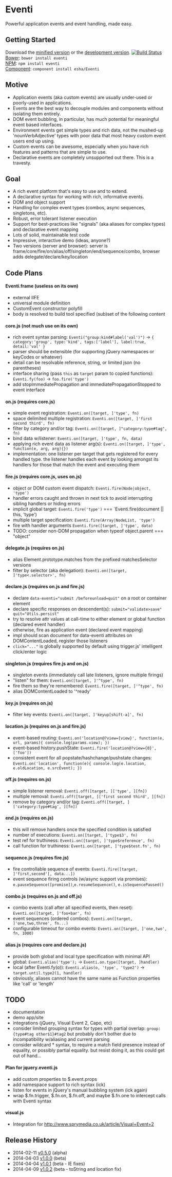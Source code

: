 # Eventi

Powerful application events and event handling, made easy.

## Getting Started
Download the [minified version][min] or the [development version][max]. [![Build Status](https://travis-ci.org/esha/Eventi.png?branch=master)](https://travis-ci.org/esha/Eventi)  
[Bower][bower]: `bower install eventi`  
[NPM][npm]: `npm install eventi`   
[Component][component]: `component install esha/Eventi`  

[min]: https://raw.github.com/esha/Eventi/master/dist/Eventi.min.js
[max]: https://raw.github.com/esha/Eventi/master/dist/Eventi.js
[npm]: https://npmjs.org/package/eventi
[bower]: http://bower.io/
[component]: http://component.io/

## Motive

* Application events (aka custom events) are usually under-used or poorly-used in applications.
* Events are the best way to decouple modules and components without isolating them entirely.
* DOM event bubbling, in particular, has much potential for meaningful event based interfaces.
* Environment events get simple types and rich data, not the mushed-up 'nounVerbAdjective' types with poor data that most heavy custom event users end up using.
* Custom events can be awesome, especially when you have rich features and patterns that are simple to use.
* Declarative events are completely unsupported out there. This is a travesty.

## Goal
* A rich event platform that's easy to use and to extend.
* A declarative syntax for working with rich, informative events.
* DOM and object support
* Handling for complex event types (combos, async sequences, singletons, etc).
* Robust, error tolerant listener execution
* Support for best-practices like "signals" (aka aliases for complex types) and declarative event mapping
* Lots of solid, maintainable test code
* Impressive, interactive demo (ideas, anyone?)
* Two versions (server and browser): server is frame/core/fire/on/alias/off/singleton/end/sequence/combo, browser adds delegate/declare/key/location

## Code Plans

#### Eventi.frame (useless on its own)
* external IIFE
* universal module definition
* CustomEvent constructor polyfill
* body is resolved to build tool specified (sub)set of the following content

#### core.js (not much use on its own)
* rich event syntax parsing: `Eventi("group:kind#label('val')")` -> `{ category:'group', type:'kind', tags:['label'], label:true, detail:'val' }`
* parser should be extensible (for supporting jQuery namespaces or keyCodes or whatever)
* detail can be resolvable reference, string, or limited json (no parentheses)
* interface sharing (pass `this` as `target` param to copied functions): `Eventi.fy(foo)` -> `foo.fire('type')`
* add stopImmediatePropagation and immediatePropagationStopped to event interface

#### on.js (requires core.js)
* simple event registration: `Eventi.on([target, ]'type', fn)`
* space delimited multiple registration: `Eventi.on([target, ]'first second third', fn)`
* filter by category and/or tag: `Eventi.on([target, ]"category:type#tag", fn)`
* bind data w/listener: `Eventi.on([target, ]'type', fn, data)`
* applying rich event data as listener arg(s): `Eventi.on([target, ]'type', function(e, arg, arg){})`
* implementation: one listener per target that gets registered for every handled type. the listener handles each event by looking amongst its handlers for those that match the event and executing them

#### fire.js (requires core.js, uses on.js)
* object or DOM custom event dispatch: `Eventi.fire(Node|object, 'type')`
* handler errors caught and thrown in next tick to avoid interrupting sibling handlers or hiding errors
* implicit global target: `Eventi.fire('type')` === `Eventi.fire(document || this, 'type')
* multiple target specification: `Eventi.fire(Array|NodeList, 'type')`
* fire with handler arguments `Eventi.fire([target, ]'type', data)`
* TODO: consider non-DOM propagation when typeof object.parent === "object"


#### delegate.js (requires on.js)
* alias Element.prototype.matches from the prefixed matchesSelector versions
* filter by selector (aka delegation): `Eventi.on([target, ]'type<.selector>', fn)`

#### declare.js (requires on.js and fire.js)
* declare `data-eventi="submit /beforeunload=quit"` on a root or container element
* declare specific responses on descendent(s): `submit="validate>save" quit="Utils.persist"`
* try to resolve attr values at call-time to either element or global function (declared event handler)
* otherwise, fire as application event (declared event mapping)
* impl should scan document for data-eventi attributes on DOMContentLoaded, register those listeners
* `click="..."` is globally supported by default using trigger.js' intelligent click/enter logic

#### singleton.js (requires fire.js and on.js)
* singleton events (immediately call late listeners, ignore multiple firings)
* "listen" for them: `Eventi.on([target, ]'^type', fn)`
* fire them so they're remembered: `Eventi.fire([target, ]'^type', fn)`
* alias DOMContentLoaded to '^ready'

#### key.js (requires on.js)
* filter key events: `Eventi.on([target, ]'keyup[shift-a]', fn)`

#### location.js (requires on.js and fire.js)
* event-based routing: `Eventi.on('location@?view={view}', function(e, url, params){ console.log(params.view); })`
* event-based history.pushState: `Eventi.fire('location@?view={0}', ['foo'])`
* consistent event for all popstate/hashchange/pushstate changes: `Eventi.on('location', function(e){ console.log(e.location, e.oldLocation, e.srcEvent); })`


#### off.js (requires on.js)
* simple listener removal: `Eventi.off([target, ]['type', ][fn])`
* multiple removal: `Eventi.off([target, ]['first second third', ][fn])`
* remove by category and/or tag: `Eventi.off([target, ]['category:type#tag', ][fn])`

#### end.js (requires on.js)
* this will remove handlers once the specified condition is satisfied
* number of executions: `Eventi.on([target, ]'type$3', fn)`
* test ref for truthiness: `Eventi.on([target, ]'type$reference', fn)`
* call function for truthiness: `Eventi.on([target, ]'type$test.fn', fn)`

#### sequence.js (requires fire.js)
* fire controllable sequence of events: `Eventi.fire([target, ]'first,second'[, data...])`
* event sequence firing controls (w/async support via promises): `e.pauseSequence([promise])`,`e.resumeSequence()`, `e.isSequencePaused()`

#### combo.js (requires on.js and off.js)
* combo events (call after all specified events, then reset): `Eventi.on([target, ]'foo+bar', fn)`
* event sequences (ordered combos): `Eventi.on([target, ]'one,two,three', fn...)`
* configurable timeout for combo events: `Eventi.on([target, ]'one,two', fn, 1000)`

#### alias.js (requires core and declare.js)
* provide both global and local type specification with minimal API
* global: `Eventi.alias('type');` -> `Eventi.on.type([target, ]handler)`
* local (after Eventi.fy(o)): `Eventi.alias(o, 'type', 'type2')` -> `target.until.type2(1, handler)`
* obviously, aliases cannot have the same name as Function properties like 'call' or 'length'

## TODO
* documentation
* demo app/site
* integrations (jQuery, Visual Event 2, Capo, etc)
* consider limited grouping syntax for types with partial overlap: `group:{type#tag other$1}#tag2` but probably don't bother due to incompatibility w/aliasing and current parsing
* consider wildcard * syntax, to require a match field presence instead of equality, or possibly partial equality. but resist doing it, as this could get out of hand...

#### Plan for jquery.eventi.js
* add custom properties to $.event.props
* add namespace support to rich syntax (ick)
* listen for events in jQuery's manual bubbling system (ick again)
* wrap $.fn.trigger, $.fn.on, $.fn.off, and maybe $.fn.one to intercept calls with Eventi syntax

#### visual.js
* Integration for http://www.sprymedia.co.uk/article/Visual+Event+2


## Release History
* 2014-02-11 [v0.5.0][] (alpha)
* 2014-04-03 [v1.0.0][] (beta)
* 2014-04-04 [v1.0.1][] (beta - IE fixes)
* 2014-04-09 [v1.0.2][] (beta - toString and location fix)

[v0.5.0]: https://github.com/esha/Eventi/tree/0.5.0
[v1.0.0]: https://github.com/esha/Eventi/tree/1.0.0
[v1.0.1]: https://github.com/esha/Eventi/tree/1.0.1
[v1.0.2]: https://github.com/esha/Eventi/tree/1.0.2
